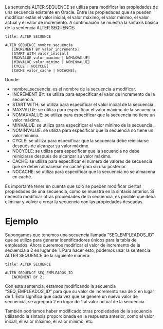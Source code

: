 La sentencia ALTER SEQUENCE se utiliza para modificar las propiedades de una secuencia existente en Oracle. Entre las propiedades que se pueden modificar están el valor inicial, el valor máximo, el valor mínimo, el valor actual y el valor de incremento. A continuación se muestra la sintaxis básica de la sentencia ALTER SEQUENCE:

```ad-important
title: ALTER SECUENCE
```
```
ALTER SEQUENCE nombre_secuencia
   [INCREMENT BY valor_incremento]
   [START WITH valor_inicial]
   [MAXVALUE valor_maximo | NOMAXVALUE]
   [MINVALUE valor_minimo | NOMINVALUE]
   [CYCLE | NOCYCLE]
   [CACHE valor_cache | NOCACHE];
```

Donde:

-   nombre_secuencia: es el nombre de la secuencia a modificar.
-   INCREMENT BY: se utiliza para especificar el valor de incremento de la secuencia.
-   START WITH: se utiliza para especificar el valor inicial de la secuencia.
-   MAXVALUE: se utiliza para especificar el valor máximo de la secuencia.
-   NOMAXVALUE: se utiliza para especificar que la secuencia no tiene un valor máximo.
-   MINVALUE: se utiliza para especificar el valor mínimo de la secuencia.
-   NOMINVALUE: se utiliza para especificar que la secuencia no tiene un valor mínimo.
-   CYCLE: se utiliza para especificar que la secuencia debe reiniciarse después de alcanzar su valor máximo.
-   NOCYCLE: se utiliza para especificar que la secuencia no debe reiniciarse después de alcanzar su valor máximo.
-   CACHE: se utiliza para especificar el número de valores de secuencia que se deben almacenar en caché para su uso posterior.
-   NOCACHE: se utiliza para especificar que la secuencia no se almacena en caché.

Es importante tener en cuenta que solo se pueden modificar ciertas propiedades de una secuencia, como se muestra en la sintaxis anterior. Si necesita modificar otras propiedades de la secuencia, es posible que deba eliminar y volver a crear la secuencia con las propiedades deseadas.

# Ejemplo

Supongamos que tenemos una secuencia llamada "SEQ_EMPLEADOS_ID" que se utiliza para generar identificadores únicos para la tabla de empleados. Ahora queremos modificar el valor de incremento de la secuencia a 2 en lugar de 1. Para hacer esto, podemos usar la sentencia ALTER SEQUENCE de la siguiente manera:

```ad-example
title: ALTER SECUENCE
```
```
ALTER SEQUENCE SEQ_EMPLEADOS_ID
   INCREMENT BY 2;
```


Con esta sentencia, estamos modificando la secuencia "SEQ_EMPLEADOS_ID" para que su valor de incremento sea de 2 en lugar de 1. Esto significa que cada vez que se genere un nuevo valor de secuencia, se agregará 2 en lugar de 1 al valor actual de la secuencia.

También podríamos haber modificado otras propiedades de la secuencia utilizando la sintaxis proporcionada en la respuesta anterior, como el valor inicial, el valor máximo, el valor mínimo, etc.

